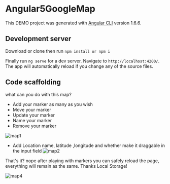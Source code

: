 # Angular5GoogleMap

This DEMO project was generated with [Angular CLI](https://github.com/angular/angular-cli) version 1.6.6.

## Development server
Download or clone then run `npm install or npm i`

Finally run `ng serve` for a dev server. Navigate to `http://localhost:4200/`. The app will automatically reload if you change any of the source files.

## Code scaffolding

what can you do with this map?

- Add your marker as many as you wish
- Move your marker
- Update your marker
- Name your marker
- Remove your marker

![map1](https://user-images.githubusercontent.com/32272345/36277537-9fb10c9c-12aa-11e8-8ee8-2a2e891102b7.gif)

- Add Location name, latitude ,longitude and whether make it draggable  in the input field
![map2](https://user-images.githubusercontent.com/32272345/36277619-d31acef6-12aa-11e8-81a8-3761af05b6e9.gif)

That's it? nope after playing with markers you can safely reload the page, everything will remain as the same.
Thanks Local Storage! 

![map4](https://user-images.githubusercontent.com/32272345/36277649-e48125aa-12aa-11e8-9e80-edf3cc595af7.gif)
